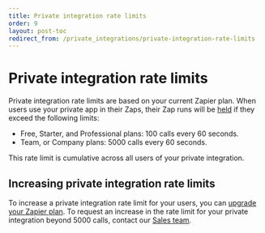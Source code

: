 ```yaml
---
title: Private integration rate limits
order: 9
layout: post-toc
redirect_from: /private_integrations/private-integration-rate-limits
---
```

# Private integration rate limits

Private integration rate limits are based on your current Zapier plan. When users use your private app in their Zaps, their Zap runs will be [held](https://help.zapier.com/hc/en-us/articles/8496291148685-View-and-manage-your-Zap-history) if they exceed the following limits:

- Free, Starter, and Professional plans: 100 calls every 60 seconds.
- Team, or Company plans: 5000 calls every 60 seconds.

This rate limit is cumulative across all users of your private integration.

## Increasing private integration rate limits

To increase a private integration rate limit for your users, you can [upgrade your Zapier plan](https://help.zapier.com/hc/en-us/articles/8496277302157-Change-or-cancel-your-Zapier-plan). To request an increase in the rate limit for your private integration beyond 5000 calls, contact our [Sales team](https://zapier.com/l/contact-sales).
